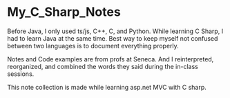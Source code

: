 # My_C_Sharp_Notes

Before Java, I only used ts/js, C++, C, and Python. While learning C Sharp, I had to learn Java at the same time. Best way to keep myself not confused between two languages is to document everything properly.

Notes and Code examples are from profs at Seneca. And I reinterpreted, reorganized, and combined the words they said during the in-class sessions.

This note collection is made while learning asp.net MVC with C sharp.
